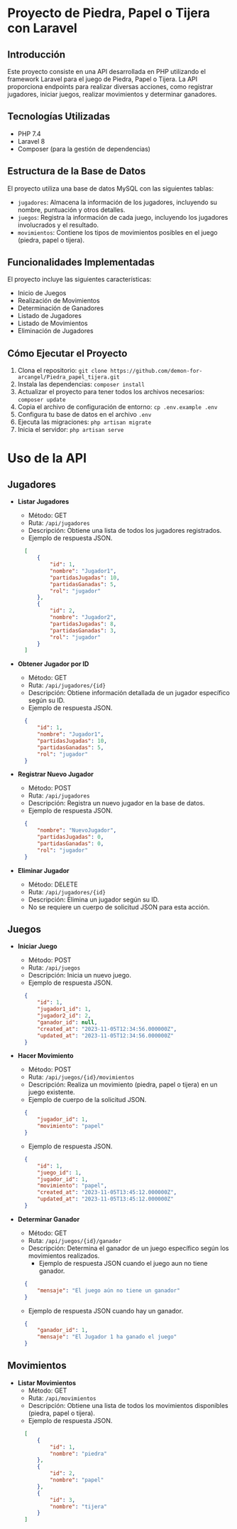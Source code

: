 # Proyecto de Piedra, Papel o Tijera con Laravel

## Introducción

Este proyecto consiste en una API desarrollada en PHP utilizando el framework Laravel para el juego de Piedra, Papel o Tijera. La API proporciona endpoints para realizar diversas acciones, como registrar jugadores, iniciar juegos, realizar movimientos y determinar ganadores.

## Tecnologías Utilizadas

- PHP 7.4
- Laravel 8
- Composer (para la gestión de dependencias)

## Estructura de la Base de Datos

El proyecto utiliza una base de datos MySQL con las siguientes tablas:

- `jugadores`: Almacena la información de los jugadores, incluyendo su nombre, puntuación y otros detalles.
- `juegos`: Registra la información de cada juego, incluyendo los jugadores involucrados y el resultado.
- `movimientos`: Contiene los tipos de movimientos posibles en el juego (piedra, papel o tijera).

## Funcionalidades Implementadas

El proyecto incluye las siguientes características:

- Inicio de Juegos
- Realización de Movimientos
- Determinación de Ganadores
- Listado de Jugadores
- Listado de Movimientos
- Eliminación de Jugadores

## Cómo Ejecutar el Proyecto

1. Clona el repositorio: `git clone https://github.com/demon-for-arcangel/Piedra_papel_tijera.git`
2. Instala las dependencias: `composer install`
3. Actualizar el proyecto para tener todos los archivos necesarios: `composer update`
4. Copia el archivo de configuración de entorno: `cp .env.example .env`
5. Configura tu base de datos en el archivo `.env`
6. Ejecuta las migraciones: `php artisan migrate`
7. Inicia el servidor: `php artisan serve`

# Uso de la API

## Jugadores

- **Listar Jugadores**
  - Método: GET
  - Ruta: `/api/jugadores`
  - Descripción: Obtiene una lista de todos los jugadores registrados.
  - Ejemplo de respuesta JSON.
  ```json
    [
        {
            "id": 1,
            "nombre": "Jugador1",
            "partidasJugadas": 10,
            "partidasGanadas": 5,
            "rol": "jugador"
        },
        {
            "id": 2,
            "nombre": "Jugador2",
            "partidasJugadas": 8,
            "partidasGanadas": 3,
            "rol": "jugador"
        }
    ]
  ```

- **Obtener Jugador por ID**
  - Método: GET
  - Ruta: `/api/jugadores/{id}`
  - Descripción: Obtiene información detallada de un jugador específico según su ID.
  - Ejemplo de respuesta JSON.
  ```json
    {
        "id": 1,
        "nombre": "Jugador1",
        "partidasJugadas": 10,
        "partidasGanadas": 5,
        "rol": "jugador"
    }
  ```

- **Registrar Nuevo Jugador**
  - Método: POST
  - Ruta: `/api/jugadores`
  - Descripción: Registra un nuevo jugador en la base de datos.
  - Ejemplo de respuesta JSON.
  ```json
    {
        "nombre": "NuevoJugador",
        "partidasJugadas": 0,
        "partidasGanadas": 0,
        "rol": "jugador"
    }
  ```

- **Eliminar Jugador**
  - Método: DELETE
  - Ruta: `/api/jugadores/{id}`
  - Descripción: Elimina un jugador según su ID.
  - No se requiere un cuerpo de solicitud JSON para esta acción.

## Juegos

- **Iniciar Juego**
  - Método: POST
  - Ruta: `/api/juegos`
  - Descripción: Inicia un nuevo juego.
  - Ejemplo de respuesta JSON.
  ```json
    {
        "id": 1,
        "jugador1_id": 1,
        "jugador2_id": 2,
        "ganador_id": null,
        "created_at": "2023-11-05T12:34:56.000000Z",
        "updated_at": "2023-11-05T12:34:56.000000Z"
    }
  ```

- **Hacer Movimiento**
  - Método: POST
  - Ruta: `/api/juegos/{id}/movimientos`
  - Descripción: Realiza un movimiento (piedra, papel o tijera) en un juego existente.
  - Ejemplo de cuerpo de la solicitud JSON.
  ```json
    {
        "jugador_id": 1,
        "movimiento": "papel"
    }
  ```
  - Ejemplo de respuesta JSON.
  ```json
    {
        "id": 1,
        "juego_id": 1,
        "jugador_id": 1,
        "movimiento": "papel",
        "created_at": "2023-11-05T13:45:12.000000Z",
        "updated_at": "2023-11-05T13:45:12.000000Z"
    }
  ```

- **Determinar Ganador**
  - Método: GET
  - Ruta: `/api/juegos/{id}/ganador`
  - Descripción: Determina el ganador de un juego específico según los movimientos realizados.
    - Ejemplo de respuesta JSON cuando el juego aun no tiene ganador.
  ```json
    {
        "mensaje": "El juego aún no tiene un ganador"
    }
  ```
  - Ejemplo de respuesta JSON cuando hay un ganador.
  ```json
    {
        "ganador_id": 1,
        "mensaje": "El Jugador 1 ha ganado el juego"
    }
  ```

## Movimientos

- **Listar Movimientos**
  - Método: GET
  - Ruta: `/api/movimientos`
  - Descripción: Obtiene una lista de todos los movimientos disponibles (piedra, papel o tijera).
  - Ejemplo de respuesta JSON.
  ```json
    [
        {
            "id": 1,
            "nombre": "piedra"
        },
        {
            "id": 2,
            "nombre": "papel"
        },
        {
            "id": 3,
            "nombre": "tijera"
        }
    ]
```